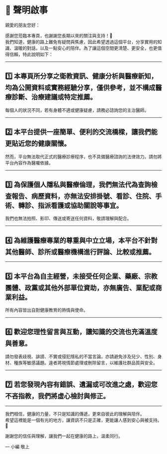 # 🔔 聲明啟事

親愛的朋友您好：

感謝您蒞臨本專頁，也謝謝您長期以來的關注與支持！🙏  
我們知道，健康的路上難免有疑問與焦慮，因此希望透過這個平台，分享實用的知識、溫暖的對話，以及一點安心的陪伴。為了讓這個空間更清楚、更安全，也更值得信賴，特此說明如下：

---

## 1️⃣ 本專頁所分享之衛教資訊、健康分析與醫療新知，均為公開資料或實務經驗分享，僅供參考，並不構成醫療診斷、治療建議或特定推薦。  
每個人的狀況不同，若有身體不適或健康疑慮，請務必諮詢您的主治醫師。

---

## 2️⃣ 本平台提供一座簡單、便利的交流橋樑，讓我們能更貼近您的健康關懷。  
然而，平台無法取代正式的醫療診療程序，也不具備醫療諮詢的法律效力。請勿將平台內容作為醫囑依據。

---

## 3️⃣ 為保護個人隱私與醫療倫理，我們無法代為查詢檢查報告、病歷資料，亦無法安排掛號、看診、住院、手術、轉診、指派看護或協助關說等事宜。  
我們也無法拍照、影印、傳送或寄送任何資料，敬請理解與配合。

---

## 4️⃣ 為維護醫療專業的尊重與中立立場，本平台不針對其他醫師、診所或醫療機構進行評論、比較或推薦。

---

## 5️⃣ 本平台為自主經營，未接受任何企業、藥廠、宗教團體、政黨或其他外部單位資助，亦無廣告、業配或商業利益。  
所有內容皆出自對健康教育的熱情與使命。

---

## 6️⃣ 歡迎您理性留言與互動，讓知識的交流也充滿溫度與善意。  
請勿發表歧視、誹謗、不實或侵犯隱私的不當言論，亦請避免涉及兒少、性別、身材、種族等敏感議題。違者將視情節處理或刪除留言，以維護社群品質與安全。

---

## 7️⃣ 若您發現內容有錯誤、遺漏或可改進之處，歡迎您不吝指教，我們將虛心檢討與修正。

---

我們相信，健康的力量，不只是知識的傳遞，更來自彼此的理解與陪伴。  
希望這裡能是一個有光的地方，讓資訊不只是正確，更能讓人感到安心與被支持。💛

謝謝您的信任與理解，讓我們一起在健康的路上，溫柔同行。

— 小編 敬上
